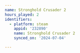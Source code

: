 ```yaml
---
name: Stronghold Crusader 2
hours_played: 2
identifiers:
  - platform: steam
    appid: '232890'
    name: Stronghold Crusader 2
    synced_on: '2024-07-04'

---
```

